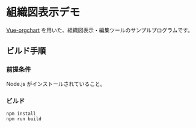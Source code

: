 # 組織図表示デモ

[Vue-orgchart](https://github.com/spiritree/vue-orgchart) を用いた、組織図表示・編集ツールのサンプルプログラムです。


## ビルド手順
### 前提条件

Node.js がインストールされていること。

### ビルド
```
npm install
npm run build
```
